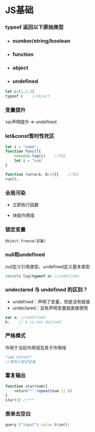 # **JS基础**

### typeof **返回以下原始类型**

* ### number/string/boolean

* ### function

* ### object

* ### undefined

```js
let c=[1,2,3]
type﻿of c    //object
```

### 变量提升

var声明提升 => undefined

### let&const暂时性死区

```js
let i = "name";
function func(){
    console.log(i)    //TDZ
    let i = "sum"
}

function run(a=b, b=1){}    //TDZ
run();
```
### 全局污染

* 立即执行函数

* 块级作用域

### 锁定变量

```
Object.freeze(变量)
```
### null和undefined

null定义引用类型，undefined定义基本类型

```js
console.log(typeof a) //undefined
```
### undeclared 与 undefined 的区别？

- undefined：声明了变量，但是没有赋值
- undeclared：没有声明变量就直接使用

```js
var a; //undefined
b;    // b is not defined
```

### 严格模式

作用于当前作用域及其子作用域

```js
"use strict"
//禁用关键词变量
```
### 重复输出

```js
function star(num){
    return"*".repeat(num || 8)
}
star(3) //***
```
### 表单去空白

```js
query.("input").value.trim();

```














﻿










﻿




﻿
﻿
﻿
﻿


﻿
﻿





